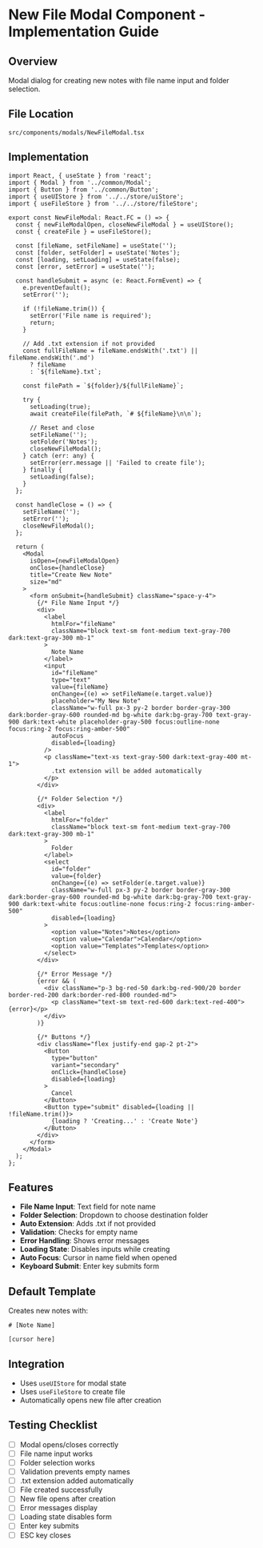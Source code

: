 # New File Modal Component - Implementation Guide

## Overview
Modal dialog for creating new notes with file name input and folder selection.

## File Location
`src/components/modals/NewFileModal.tsx`

## Implementation

```tsx
import React, { useState } from 'react';
import { Modal } from '../common/Modal';
import { Button } from '../common/Button';
import { useUIStore } from '../../store/uiStore';
import { useFileStore } from '../../store/fileStore';

export const NewFileModal: React.FC = () => {
  const { newFileModalOpen, closeNewFileModal } = useUIStore();
  const { createFile } = useFileStore();

  const [fileName, setFileName] = useState('');
  const [folder, setFolder] = useState('Notes');
  const [loading, setLoading] = useState(false);
  const [error, setError] = useState('');

  const handleSubmit = async (e: React.FormEvent) => {
    e.preventDefault();
    setError('');

    if (!fileName.trim()) {
      setError('File name is required');
      return;
    }

    // Add .txt extension if not provided
    const fullFileName = fileName.endsWith('.txt') || fileName.endsWith('.md')
      ? fileName
      : `${fileName}.txt`;

    const filePath = `${folder}/${fullFileName}`;

    try {
      setLoading(true);
      await createFile(filePath, `# ${fileName}\n\n`);

      // Reset and close
      setFileName('');
      setFolder('Notes');
      closeNewFileModal();
    } catch (err: any) {
      setError(err.message || 'Failed to create file');
    } finally {
      setLoading(false);
    }
  };

  const handleClose = () => {
    setFileName('');
    setError('');
    closeNewFileModal();
  };

  return (
    <Modal
      isOpen={newFileModalOpen}
      onClose={handleClose}
      title="Create New Note"
      size="md"
    >
      <form onSubmit={handleSubmit} className="space-y-4">
        {/* File Name Input */}
        <div>
          <label
            htmlFor="fileName"
            className="block text-sm font-medium text-gray-700 dark:text-gray-300 mb-1"
          >
            Note Name
          </label>
          <input
            id="fileName"
            type="text"
            value={fileName}
            onChange={(e) => setFileName(e.target.value)}
            placeholder="My New Note"
            className="w-full px-3 py-2 border border-gray-300 dark:border-gray-600 rounded-md bg-white dark:bg-gray-700 text-gray-900 dark:text-white placeholder-gray-500 focus:outline-none focus:ring-2 focus:ring-amber-500"
            autoFocus
            disabled={loading}
          />
          <p className="text-xs text-gray-500 dark:text-gray-400 mt-1">
            .txt extension will be added automatically
          </p>
        </div>

        {/* Folder Selection */}
        <div>
          <label
            htmlFor="folder"
            className="block text-sm font-medium text-gray-700 dark:text-gray-300 mb-1"
          >
            Folder
          </label>
          <select
            id="folder"
            value={folder}
            onChange={(e) => setFolder(e.target.value)}
            className="w-full px-3 py-2 border border-gray-300 dark:border-gray-600 rounded-md bg-white dark:bg-gray-700 text-gray-900 dark:text-white focus:outline-none focus:ring-2 focus:ring-amber-500"
            disabled={loading}
          >
            <option value="Notes">Notes</option>
            <option value="Calendar">Calendar</option>
            <option value="Templates">Templates</option>
          </select>
        </div>

        {/* Error Message */}
        {error && (
          <div className="p-3 bg-red-50 dark:bg-red-900/20 border border-red-200 dark:border-red-800 rounded-md">
            <p className="text-sm text-red-600 dark:text-red-400">{error}</p>
          </div>
        )}

        {/* Buttons */}
        <div className="flex justify-end gap-2 pt-2">
          <Button
            type="button"
            variant="secondary"
            onClick={handleClose}
            disabled={loading}
          >
            Cancel
          </Button>
          <Button type="submit" disabled={loading || !fileName.trim()}>
            {loading ? 'Creating...' : 'Create Note'}
          </Button>
        </div>
      </form>
    </Modal>
  );
};
```

## Features
- **File Name Input**: Text field for note name
- **Folder Selection**: Dropdown to choose destination folder
- **Auto Extension**: Adds .txt if not provided
- **Validation**: Checks for empty name
- **Error Handling**: Shows error messages
- **Loading State**: Disables inputs while creating
- **Auto Focus**: Cursor in name field when opened
- **Keyboard Submit**: Enter key submits form

## Default Template
Creates new notes with:
```
# [Note Name]

[cursor here]
```

## Integration
- Uses `useUIStore` for modal state
- Uses `useFileStore` to create file
- Automatically opens new file after creation

## Testing Checklist
- [ ] Modal opens/closes correctly
- [ ] File name input works
- [ ] Folder selection works
- [ ] Validation prevents empty names
- [ ] .txt extension added automatically
- [ ] File created successfully
- [ ] New file opens after creation
- [ ] Error messages display
- [ ] Loading state disables form
- [ ] Enter key submits
- [ ] ESC key closes
